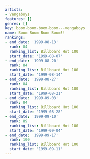 ```yaml
---
artists:
- Vengaboys
features: []
genres: []
key: boom-boom-boom-boom---vengaboys
name: Boom Boom Boom Boom!!
rankings:
- end_date: '1999-08-13'
  rank: 84
  ranking_list: Billboard Hot 100
  start_date: '1999-08-07'
- end_date: '1999-08-20'
  rank: 84
  ranking_list: Billboard Hot 100
  start_date: '1999-08-14'
- end_date: '1999-08-27'
  rank: 84
  ranking_list: Billboard Hot 100
  start_date: '1999-08-21'
- end_date: '1999-09-03'
  rank: 84
  ranking_list: Billboard Hot 100
  start_date: '1999-08-28'
- end_date: '1999-09-10'
  rank: 89
  ranking_list: Billboard Hot 100
  start_date: '1999-09-04'
- end_date: '1999-09-17'
  rank: 100
  ranking_list: Billboard Hot 100
  start_date: '1999-09-11'
---
```


